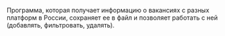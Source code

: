 Программа, которая получает информацию о вакансиях с разных платформ в России, сохраняет ее в файл и позволяет работать с ней (добавлять, фильтровать, удалять).
